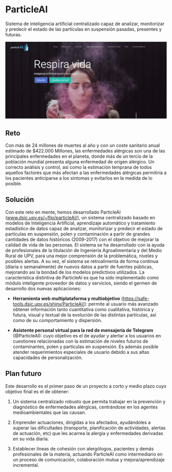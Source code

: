 # ParticleAI
Sistema de inteligencia artificial centralizado capaz de analizar, monitorizar y predecir el estado de las partículas en suspensión pasadas, presentes y futuras.

![alt text](img/portada.png "Logo Title Text 1")


## Reto 

Con más de 24 millones de muertes al año y con un coste sanitario anual estimado  de $422.000 Millones, las enfermedades alérgicas son una de las principales enfermedades en el planeta,  donde más de un tercio de la población mundial presenta alguna enfermedad de origen alérgico. Un correcto análisis y control, así como la estimación temprana de todos aquellos factores que más afectan a las enfermedades alérgicas permitiría a los pacientes anticiparse a los síntomas y evitarlos en la medida de lo posible. 

## Solución 
Con este reto en mente, hemos desarrollado ParticleAI (www.dsic.upv.es/~flip/particleAI/), un sistema centralizado basado en modelos de Inteligencia Artificial, aprendizaje automático y tratamiento estadístico de datos capaz de analizar, monitorizar y predecir el estado de partículas en suspensión, polen y contaminación a partir de grandes cantidades de datos históricos (2009-2017) con el objetivo de mejorar la calidad de vida de las personas. El sistema se ha desarrollado con la ayuda de profesionales de la titulación de Ingeniería Agroalimentaria y del Medio Rural de UPV, para una mejor comprensión de la problemática, niveles y posibles alertas. A su vez, el sistema se retroalimenta de forma continua (diaria o semanalmente) de nuevos datos a partir de fuentes públicas, mejorando así la bondad de los modelos predictivos utilizados. La característica distintiva de ParticleAI es que ha sido implementado como módulo inteligente proveedor de datos y servicios, siendo el germen de desarrollo dos nuevas aplicaciones: 

- **Herramienta web multiplataforma y multiobjetivo** (https://safe-tools.dsic.upv.es/shiny/ParticleAI/): permite al usuario más avanzado obtener información tanto cuantitativa como cualitativa, histórica y futura, visual y textual de la evolución de las distintas partículas, así como de su comportamiento y dispersión. 

- **Asistente personal virtual para la red de mensajería de Telegram** (@ParticleAI): cuyo objetivo es el de  ayudar y alertar a los usuarios en cuestiones relacionadas con la estimación de niveles futuros de contaminantes, polen y partículas en suspensión. Es además posible atender requerimientos especiales de usuario debido a sus altas capacidades de personalización. 

## Plan futuro
Este desarrollo es el primer paso de un proyecto a corto y medio plazo cuyo objetivo final es el de obtener:

1. Un sistema centralizado robusto que permita trabajar en la prevención y diagnóstico de enfermedades alérgicas, centrándose en los agentes medioambientales que las causan.

2. Emprender actuaciones, dirigidas a los afectados, ayudándoles a superar las dificultades (transporte, planificación de actividades, alertas de actuación, etc) que les acarrea la alergia y enfermedades derivadas en su vida diaria.

2. Establecer líneas de cohesión con alergólogos, pacientes y demás profesionales de la materia, actuando ParticleAI como intermediario en un proceso de comunicación, colaboración mutua y mejora/aprendizaje incremental.

